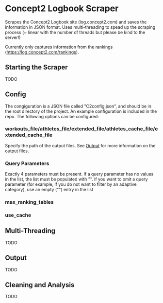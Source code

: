 # Concept2 Logbook Scraper

Scrapes the Concept2 Logbook site (log.concept2.com) and saves the information in JSON format. Uses multi-threading to spead up the scraping process (~ linear with the number of threads but please be kind to the server!)

Currently only captures information from the rankings (https://log.concept2.com/rankings).

## Starting the Scraper
TODO

## Config
The congiguration is a JSON file called "C2config.json", and should be in the root directory of the project. An example configuration is included in the repo. The following options can be configured:

### workouts_file/athletes_file/extended_file/athletes_cache_file/extended_cache_file
Specify the path of the output files. See [Output](##output) for more information on the output files.

### Query Parameters
Exactly 4 parameters must be present. If a query parameter has no values in the list, the list must be populated with "".
If you want to omit a query parameter (for example, if you do not want to filter by an adaptive category), use an empty ("") entry in the list

### max_ranking_tables

### use_cache

## Multi-Threading
TODO

## Output
TODO

## Cleaning and Analysis
TODO

